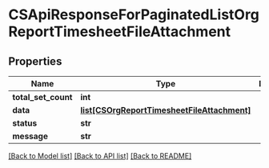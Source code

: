 # CSApiResponseForPaginatedListOrgReportTimesheetFileAttachment

## Properties
Name | Type | Description | Notes
------------ | ------------- | ------------- | -------------
**total_set_count** | **int** |  | [optional] 
**data** | [**list[CSOrgReportTimesheetFileAttachment]**](CSOrgReportTimesheetFileAttachment.md) |  | [optional] 
**status** | **str** |  | [optional] 
**message** | **str** |  | [optional] 

[[Back to Model list]](../README.md#documentation-for-models) [[Back to API list]](../README.md#documentation-for-api-endpoints) [[Back to README]](../README.md)


